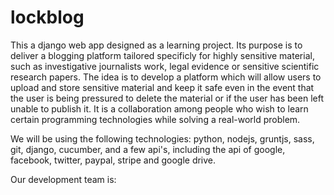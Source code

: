 # lockblog
This a django web app designed as a learning project. Its purpose is to deliver a blogging platform tailored specificly for highly sensitive material, such as investigative journalists work, legal evidence or sensitive scientific research papers.
The idea is to develop a platform which will allow users to upload and store sensitive material and keep it safe even in
the event that the user is being pressured to delete the material or if the user has been left unable to publish it.
It is a collaboration among people who wish to learn certain programming technologies while solving a real-world problem.

We will be using the following technologies: python, nodejs, gruntjs, sass, git, django, cucumber, and a few api's, including
the api of google, facebook, twitter, paypal, stripe and google drive.

Our development team is:
